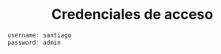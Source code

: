 

<h1 align="center">Credenciales de acceso</h1>


```javascript
username: santiago
password: admin
```
